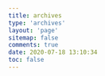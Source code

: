 ```yaml
---
title: archives
type: 'archives'
layout: 'page'
sitemap: false
comments: true
date: 2020-07-18 13:10:34
toc: false
---
```

